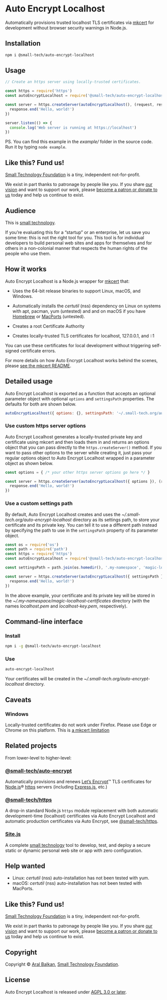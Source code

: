 # Auto Encrypt Localhost

Automatically provisions trusted localhost TLS certificates via [mkcert](https://github.com/FiloSottile/mkcert/) for development without browser security warnings in Node.js.

## Installation

```sh
npm i @small-tech/auto-encrypt-localhost
```

## Usage

```js
// Create an https server using locally-trusted certificates.

const https = require('https')
const autoEncryptLocalhost = require('@small-tech/auto-encrypt-localhost')

const server = https.createServer(autoEncryptLocalhost(), (request, response) => {
  response.end('Hello, world!')
})

server.listen(() => {
  console.log('Web server is running at https://localhost')
})
```

PS. You can find this example in the _example/_ folder in the source code. Run it by typing `node example`.

## Like this? Fund us!

[Small Technology Foundation](https://small-tech.org) is a tiny, independent not-for-profit.

We exist in part thanks to patronage by people like you. If you share [our vision](https://small-tech.org/about/#small-technology) and want to support our work, please [become a patron or donate to us](https://small-tech.org/fund-us) today and help us continue to exist.

## Audience

This is [small technology](https://small-tech.org/about/#small-technology).

If you’re evaluating this for a “startup” or an enterprise, let us save you some time: this is not the right tool for you. This tool is for individual developers to build personal web sites and apps for themselves and for others in a non-colonial manner that respects the human rights of the people who use them.

## How it works

Auto Encrypt Localhost is a Node.js wrapper for [mkcert](https://github.com/FiloSottile/mkcert/) that:

  * Uses the 64-bit release binaries to support Linux, macOS, and Windows.

  * Automatically installs the _certutil_ (nss) dependency on Linux on systems with apt, pacman, yum (untested) and  and on macOS if you have [Homebrew](https://brew.sh) or [MacPorts](https://www.macports.org/) (untested).

  * Creates a root Certificate Authority

  * Creates locally-trusted TLS certificates for localhost, 127.0.0.1, and ::1

You can use these certificates for local development without triggering self-signed certificate errors.

For more details on how Auto Encrypt Localhost works behind the scenes, please [see the mkcert README](https://github.com/FiloSottile/mkcert/blob/master/README.md).

## Detailed usage

Auto Encrypt Localhost is exported as a function that accepts an optional parameter object with optional `options` and `settingsPath` properties. The defaults for both are shown below.

```js
autoEncryptLocalhost({ options: {}, settingsPath: '~/.small-tech.org/auto-encrypt-localhost' })
```

### Use custom https server options

Auto Encrypt Localhost generates a locally-trusted private key and certificate using mkcert and then loads them in and returns an options object that you can pass directly to the `https.createServer()` method. If you want to pass other options to the server while creating it, just pass your regular options object to Auto Encrypt Localhost wrapped in a parameter object as shown below.

```js
const options = { /* your other https server options go here */ }

const server = https.createServer(autoEncryptLocalhost({ options }), (request, response) => {
  response.end('Hello, world!')
})
```

### Use a custom settings path

By default, Auto Encrypt Localhost creates and uses the _~/.small-tech.org/auto-encrypt-localhost_ directory as its settings path, to store your certificate and its private key. You can tell it to use a different path instead by specifying the path to use in the `settingsPath` property of its parameter object.

```js
const os = require('os')
const path = require('path')
const https = require('https')
const autoEncryptLocalhost = require('@small-tech/auto-encrypt-localhost')

const settingsPath = path.join(os.homedir(), '.my-namespace', 'magic-localhost-certificates')

const server = https.createServer(autoEncryptLocalhost({ settingsPath }), (request, response) => {
  response.end('Hello, world!')
})
```

In the above example, your certificate and its private key will be stored in the _~/.my-namespace/magic-localhost-certificates_ directory (with the names _localhost.pem_ and _localhost-key.pem_, respectively).

## Command-line interface

### Install

```sh
npm i -g @small-tech/auto-encrypt-localhost
```

### Use

```sh
auto-encrypt-localhost
```
Your certificates will be created in the _~/.small-tech.org/auto-encrypt-localhost_ directory.

## Caveats

### Windows

Locally-trusted certificates do not work under Firefox. Please use Edge or Chrome on this platform. This is [a mkcert limitation](https://github.com/FiloSottile/mkcert#supported-root-stores)

## Related projects

From lower-level to higher-level:

### [@small-tech/auto-encrypt](https://source.small-tech.org/site.js/lib/auto-encrypt)

Automatically provisions and renews [Let’s Encrypt](https://letsencrypt.org)™ TLS certificates for [Node.js](https://nodejs.org)® [https](https://nodejs.org/dist/latest-v12.x/docs/api/https.html) servers (including [Express.js](https://expressjs.com/), etc.)

### [@small-tech/https](https://source.small-tech.org/site.js/lib/https)

A drop-in standard Node.js `https` module replacement with both automatic development-time (localhost) certificates via Auto Encrypt Localhost and automatic production certificates via Auto Encrypt, see [@small-tech/https](https://source.small-tech.org/site.js/lib/https).

### [Site.js](https://sitejs.org)

A complete [small technology](https://small-tech.org/about/#small-technology) tool to develop, test, and deploy a secure static or dynamic personal web site or app with zero configuration.

## Help wanted

* Linux: _certutil_ (nss) auto-installation has not been tested with yum.
* macOS: _certutil_ (nss) auto-installation has not been tested with MacPorts.

## Like this? Fund us!

[Small Technology Foundation](https://small-tech.org) is a tiny, independent not-for-profit.

We exist in part thanks to patronage by people like you. If you share [our vision](https://small-tech.org/about/#small-technology) and want to support our work, please [become a patron or donate to us](https://small-tech.org/fund-us) today and help us continue to exist.

## Copyright

Copyright &copy; [Aral Balkan](https://ar.al), [Small Technology Foundation](https://small-tech.org).

## License

Auto Encrypt Localhost is released under [AGPL 3.0 or later](./LICENSE).
